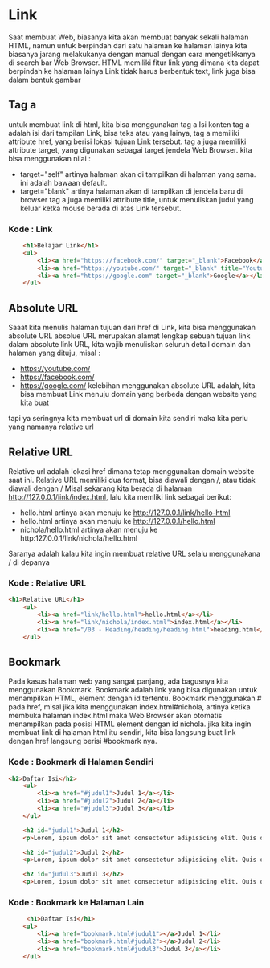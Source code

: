 # Link
Saat membuat Web, biasanya kita akan membuat banyak sekali halaman HTML, namun untuk berpindah dari satu halaman ke halaman lainya kita biasanya jarang melakukanya dengan manual dengan cara mengetikkanya di search bar Web Browser.
HTML memiliki fitur link yang dimana kita dapat berpindah ke halaman lainya
Link tidak harus berbentuk text, link juga bisa dalam bentuk gambar

## Tag a
untuk membuat link di html, kita bisa menggunakan tag a
Isi konten tag a adalah isi dari tampilan Link, bisa teks atau yang lainya, 
tag a memiliki attribute href, yang berisi lokasi tujuan Link tersebut. 
tag a juga memiliki attribute target, yang digunakan sebagai target jendela Web Browser.
kita bisa menggunakan nilai : 
- target="self" artinya halaman akan di tampilkan di halaman yang sama. ini adalah bawaan default.
- target="blank" artinya halaman akan di tampilkan di jendela baru di browser
tag a juga memiliki attribute title, untuk menuliskan judul yang keluar ketka mouse berada di atas Link tersebut.

### Kode : Link
```html 
    <h1>Belajar Link</h1>
    <ul>
        <li><a href="https://facebook.com/" target="_blank">Facebook</a></li>
        <li><a href="https://youtube.com/" target="_blank" title="Youtube">Youtube</a></li>
        <li><a href="https://google.com" target="_blank">Google</a></li>
    </ul>
```

## Absolute URL 
Saaat kita menulis halaman tujuan dari href di Link, kita bisa menggunakan absolute URL
absolue URL merupakan alamat lengkap sebuah tujuan link
dalam absolute link URL, kita wajib menuliskan seluruh detail domain dan halaman yang dituju, misal : 
- https://youtube.com/
- https://facebook.com/
- https://google.com/
kelebihan menggunakan absolute URL adalah, kita bisa membuat Link menuju domain yang berbeda dengan website yang kita buat

tapi ya seringnya kita membuat url di domain kita sendiri maka kita perlu yang namanya relative url

## Relative URL
Relative url adalah lokasi href dimana tetap menggunakan domain website saat ini.
Relative URL memiliki dua format, bisa diawali dengan /, atau tidak diawali dengan /
Misal sekarang kita berada di halaman http://127.0.0.1/link/index.html, lalu kita memliki link sebagai berikut: 
- hello.html artinya akan menuju ke http://127.0.0.1/link/hello-html
- hello.html artinya akan menuju ke http://127.0.0.1/hello.html
- nichola/hello.html artinya akan menuju ke http:127.0.0.1/link/nichola/hello.html

Saranya adalah kalau kita ingin membuat relative URL selalu menggunakana / di depanya

### Kode : Relative URL
```html
<h1>Relative URL</h1>
    <ul>
        <li><a href="link/hello.html">hello.html</a></li>
        <li><a href="link/nichola/index.html">index.html</a></li>
        <li><a href="/03 - Heading/heading/heading.html">heading.html</a></li>
    </ul>
```
## Bookmark
Pada kasus halaman web yang sangat panjang, ada bagusnya kita menggunakan Bookmark. 
Bookmark adalah link yang bisa digunakan untuk menampilkan HTML, element dengan id tertentu.
Bookmark menggunakan # pada href, misal jika kita menggunakan index.html#nichola, artinya ketika membuka halaman index.html maka Web Browser akan otomatis menampilkan pada posisi HTML element dengan id nichola.
jika kita ingin membuat link di halaman html itu sendiri, kita bisa langsung buat link dengan href langsung berisi #bookmark nya.

### Kode : Bookmark di Halaman Sendiri
```html
<h2>Daftar Isi</h2>
    <ul>
        <li><a href="#judul1">Judul 1</a></li>
        <li><a href="#judul2">Judul 2</a></li>
        <li><a href="#judul3">Judul 3</a></li>
    </ul>

    <h2 id="judul1">Judul 1</h2>
    <p>Lorem, ipsum dolor sit amet consectetur adipisicing elit. Quis quod facilis natus suscipit expedita unde eveniet eaque soluta voluptate asperiores at et laborum deleniti, laudantium maiores nemo quidem? Voluptatem odio eaque modi labore? Culpa eaque facilis alias sed molestiae veritatis asperiores consequuntur magnam explicabo, ducimus animi pariatur officiis voluptate aut. Labore rem dolorum quam eaque? Ratione, alias ipsam, perferendis non unde, perspiciatis labore reiciendis aliquid culpa praesentium quos molestias illum aliquam blanditiis sed corrupti pariatur nostrum repellat qui sequi ipsum facilis. Laboriosam, est, possimus optio id temporibus nam eveniet praesentium omnis ex quasi vero dolorum itaque corrupti nemo suscipit iste!</p>

    <h2 id="judul2">Judul 2</h2>
    <p>Lorem, ipsum dolor sit amet consectetur adipisicing elit. Quis quod facilis natus suscipit expedita unde eveniet eaque soluta voluptate asperiores at et laborum deleniti, laudantium maiores nemo quidem? Voluptatem odio eaque modi labore? Culpa eaque facilis alias sed molestiae veritatis asperiores consequuntur magnam explicabo, ducimus animi pariatur officiis voluptate aut. Labore rem dolorum quam eaque? Ratione, alias ipsam, perferendis non unde, perspiciatis labore reiciendis aliquid culpa praesentium quos molestias illum aliquam blanditiis sed corrupti pariatur nostrum repellat qui sequi ipsum facilis. Laboriosam, est, possimus optio id temporibus nam eveniet praesentium omnis ex quasi vero dolorum itaque corrupti nemo suscipit iste!</p>

    <h2 id="judul3">Judul 3</h2>
    <p>Lorem, ipsum dolor sit amet consectetur adipisicing elit. Quis quod facilis natus suscipit expedita unde eveniet eaque soluta voluptate asperiores at et laborum deleniti, laudantium maiores nemo quidem? Voluptatem odio eaque modi labore? Culpa eaque facilis alias sed molestiae veritatis asperiores consequuntur magnam explicabo, ducimus animi pariatur officiis voluptate aut. Labore rem dolorum quam eaque? Ratione, alias ipsam, perferendis non unde, perspiciatis labore reiciendis aliquid culpa praesentium quos molestias illum aliquam blanditiis sed corrupti pariatur nostrum repellat qui sequi ipsum facilis. Laboriosam, est, possimus optio id temporibus nam eveniet praesentium omnis ex quasi vero dolorum itaque corrupti nemo suscipit iste!</p>
```

### Kode : Bookmark ke Halaman Lain
```html
     <h1>Daftar Isi</h1>
    <ul>
        <li><a href="bookmark.html#judul1"></a>Judul 1</li>
        <li><a href="bookmark.html#judul2"></a>Judul 2</li>
        <li><a href="bookmark.html#judul3">Judul 3</a></li>
    </ul>
```